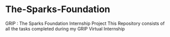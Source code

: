 # The-Sparks-Foundation
GRIP : The Sparks Foundation Internship Project
This Repository consists of all the tasks completed during my GRIP  Virtual Internship
